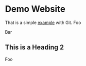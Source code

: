 # Demo Website

That is a simple [example](#link-to-how-commits-work) with Git.
Foo

Bar

## This is a Heading 2

Foo
